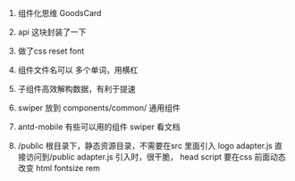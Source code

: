 1. 组件化思维
    GoodsCard

2. api 这块封装了一下

3. 做了css reset font

4. 组件文件名可以 多个单词，用横杠

5. 子组件高效解构数据，有利于提速

6. swiper 放到 components/common/  通用组件

7. antd-mobile  有些可以用的组件
    swiper  看文档

8. /public 
    根目录下，静态资源目录，不需要在src 里面引入
    logo  adapter.js
    直接访问到/public
    adapter.js 引入时，很干脆， head script
    要在css 前面动态改变 html  fontsize  rem
    